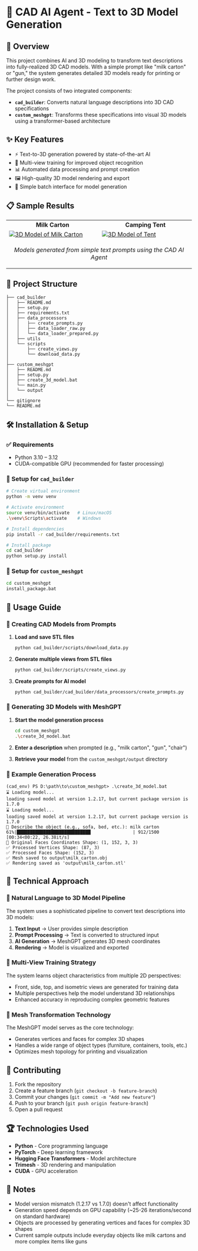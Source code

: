 # 🤖 CAD AI Agent - Text to 3D Model Generation

## 🌟 Overview
This project combines AI and 3D modeling to transform text descriptions into fully-realized 3D CAD models. With a simple prompt like "milk carton" or "gun," the system generates detailed 3D models ready for printing or further design work.

The project consists of two integrated components:
- **`cad_builder`**: Converts natural language descriptions into 3D CAD specifications
- **`custom_meshgpt`**: Transforms these specifications into visual 3D models using a transformer-based architecture

## ✨ Key Features
- ⚡ Text-to-3D generation powered by state-of-the-art AI
- 🔄 Multi-view training for improved object recognition
- 📊 Automated data processing and prompt creation
- 🖼️ High-quality 3D model rendering and export
- 🧰 Simple batch interface for model generation

## 📋 Sample Results

<table>
  <tr>
    <td align="center" width="50%"><b>Milk Carton</b></td>
    <td align="center" width="50%"><b>Camping Tent</b></td>
  </tr>
  <tr>
    <td><a href="https://github.com/harsh199323/cad-ai-agent-text-to-3D/blob/1478a03eea0bae9cb6626ce118f262d05bf26f55/custom_meshgpt/output/milk_carton.stl"><img src="https://www.viewstl.com/?embedded=true&url=https://raw.githubusercontent.com/harsh199323/cad-ai-agent-text-to-3D/main/custom_meshgpt/output/milk_carton.stl" alt="3D Model of Milk Carton"/></a></td>
     <td><a href="https://github.com/harsh199323/cad-ai-agent-text-to-3D/blob/5f9a7553ef9f05aa2cb6d83703c7b7f67eb5eb84/custom_meshgpt/output/tent.stl"><img src="https://www.viewstl.com/?embedded=true&url=https://raw.githubusercontent.com/harsh199323/cad-ai-agent-text-to-3D/5f9a7553ef9f05aa2cb6d83703c7b7f67eb5eb84/custom_meshgpt/output/tent.stl" alt="3D Model of Tent"/></a></td>
  </tr>
  <tr>
    <td colspan="2">
      <p align="center"><i>Models generated from simple text prompts using the CAD AI Agent</i></p>
    </td>
  </tr>
</table>


## 📂 Project Structure
```
├── cad_builder
│   ├── README.md
│   ├── setup.py
│   ├── requirements.txt
│   ├── data_processors
│   │   ├── create_prompts.py
│   │   ├── data_loader_raw.py
│   │   └── data_loader_prepared.py
│   ├── utils
│   └── scripts
│       ├── create_views.py
│       └── download_data.py
│
├── custom_meshgpt
│   ├── README.md
│   ├── setup.py
│   ├── create_3d_model.bat
│   └── main.py
│   └── output
│
└── gitignore
└── README.md
```

## 🛠️ Installation & Setup

### ✅ Requirements
- Python 3.10 – 3.12
- CUDA-compatible GPU (recommended for faster processing)

### 🔹 Setup for `cad_builder`

```bash
# Create virtual environment
python -m venv venv

# Activate environment
source venv/bin/activate   # Linux/macOS
.\venv\Scripts\activate    # Windows

# Install dependencies
pip install -r cad_builder/requirements.txt

# Install package
cd cad_builder
python setup.py install
```

### 🔹 Setup for `custom_meshgpt`

```bash
cd custom_meshgpt
install_package.bat
```

## 🚀 Usage Guide

### 🔸 Creating CAD Models from Prompts

1. **Load and save STL files**
   ```bash
   python cad_builder/scripts/download_data.py
   ```

2. **Generate multiple views from STL files**
   ```bash
   python cad_builder/scripts/create_views.py
   ```

3. **Create prompts for AI model**
   ```bash
   python cad_builder/cad_builder/data_processors/create_prompts.py
   ```

### 🔸 Generating 3D Models with MeshGPT

1. **Start the model generation process**
   ```bash
   cd custom_meshgpt
   .\create_3d_model.bat
   ```

2. **Enter a description** when prompted (e.g., "milk carton", "gun", "chair")

3. **Retrieve your model** from the `custom_meshgpt/output` directory

### 🔸 Example Generation Process

```
(cad_env) PS D:\path\to\custom_meshgpt> .\create_3d_model.bat
⌛ Loading model...
loading saved model at version 1.2.17, but current package version is 1.7.0
⌛ Loading model...
loading saved model at version 1.2.17, but current package version is 1.7.0
🎨 Describe the object (e.g., sofa, bed, etc.): milk carton
61%|████████████████████████████                | 912/1500 [00:34<00:22, 26.38it/s]
🔵 Original Faces Coordinates Shape: (1, 152, 3, 3)
✅ Processed Vertices Shape: (87, 3)
✅ Processed Faces Shape: (152, 3)
✅ Mesh saved to output\milk_carton.obj
✅ Rendering saved as 'output\milk_carton.stl'
```

## 🧠 Technical Approach

### 🔹 Natural Language to 3D Model Pipeline
The system uses a sophisticated pipeline to convert text descriptions into 3D models:

1. **Text Input** → User provides simple description
2. **Prompt Processing** → Text is converted to structured input
3. **AI Generation** → MeshGPT generates 3D mesh coordinates
4. **Rendering** → Model is visualized and exported

### 🔹 Multi-View Training Strategy
The system learns object characteristics from multiple 2D perspectives:

- Front, side, top, and isometric views are generated for training data
- Multiple perspectives help the model understand 3D relationships
- Enhanced accuracy in reproducing complex geometric features

### 🔹 Mesh Transformation Technology
The MeshGPT model serves as the core technology:

- Generates vertices and faces for complex 3D shapes
- Handles a wide range of object types (furniture, containers, tools, etc.)
- Optimizes mesh topology for printing and visualization

## 🤝 Contributing

1. Fork the repository
2. Create a feature branch (`git checkout -b feature-branch`)
3. Commit your changes (`git commit -m "Add new feature"`)
4. Push to your branch (`git push origin feature-branch`)
5. Open a pull request

## 🏆 Technologies Used

- **Python** - Core programming language
- **PyTorch** - Deep learning framework
- **Hugging Face Transformers** - Model architecture
- **Trimesh** - 3D rendering and manipulation
- **CUDA** - GPU acceleration

## 📝 Notes

- Model version mismatch (1.2.17 vs 1.7.0) doesn't affect functionality
- Generation speed depends on GPU capability (~25-26 iterations/second on standard hardware)
- Objects are processed by generating vertices and faces for complex 3D shapes
- Current sample outputs include everyday objects like milk cartons and more complex items like guns
